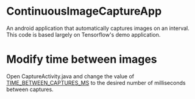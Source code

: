 # ContinuousImageCaptureApp
An android application that automatically captures images on an interval. This code is based largely on Tensorflow's demo application.

# Modify time between images
Open CaptureActivity.java and change the value of [TIME_BETWEEN_CAPTURES_MS](https://github.com/roggirg/ContinuousImageCaptureApp/blob/08fabf9bb4f74672fe6e761a1f8eaf2909af7cf8/app/src/main/java/com/example/rogergirgis/wsapplication/CaptureActivity.java#L59) to the desired number of milliseconds between captures.
